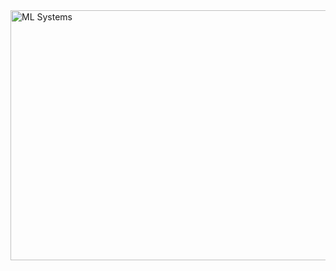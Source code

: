 <img src="https://github.com/sandeepkumar-skb/MLSystems/blob/main/img/mlsys_g.jpeg" alt="ML Systems" width="600" height="400" align="center">

